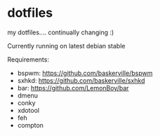 dotfiles
========

my dotfiles.... continually changing :)

Currently running on latest debian stable

Requirements:

+ bspwm: https://github.com/baskerville/bspwm
+ sxhkd: https://github.com/baskerville/sxhkd
+ bar: https://github.com/LemonBoy/bar
+ dmenu
+ conky
+ xdotool
+ feh 
+ compton

